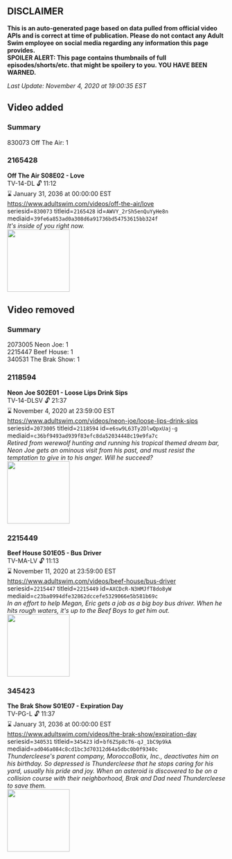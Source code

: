 ## DISCLAIMER
**This is an auto-generated page based on data pulled from official video APIs and is correct at time of publication. Please do not contact any Adult Swim employee on social media regarding any information this page provides.**  
**SPOILER ALERT: This page contains thumbnails of full episodes/shorts/etc. that might be spoilery to you. YOU HAVE BEEN WARNED.**  

_Last Update: November 4, 2020 at 19:00:35 EST_
## Video added
### Summary
830073 Off The Air: 1  
### 2165428
**Off The Air S08E02 - Love**  
TV-14-DL 🔓 11:12  
⌛ January 31, 2036 at 00:00:00 EST  
https://www.adultswim.com/videos/off-the-air/love  
seriesid=`830073` titleid=`2165428` id=`AWVY_2rSh5enQuYyHe8n` mediaid=`39fe6a853ad0a308d6a91736bd54753615bb324f`  
_It's inside of you right now._  
<a href="https://media.cdn.adultswim.com/uploads/20200312/thumbnails/2_203121346123-offtheair_802_dup-20180821.jpg"><img src="https://media.cdn.adultswim.com/uploads/20200312/thumbnails/2_203121346123-offtheair_802_dup-20180821.jpg" height="144px" /></a>
## Video removed
### Summary
2073005 Neon Joe: 1  
2215447 Beef House: 1  
340531 The Brak Show: 1  
### 2118594
**Neon Joe S02E01 - Loose Lips Drink Sips**  
TV-14-DLSV 🔓 21:37  
⌛ November 4, 2020 at 23:59:00 EST  
https://www.adultswim.com/videos/neon-joe/loose-lips-drink-sips  
seriesid=`2073005` titleid=`2118594` id=`e6sw9L63Ty2DlwQpxUaj-g` mediaid=`c36bf9493ad939f83efc8da52034448c19e9fa7c`  
_Retired from werewolf hunting and running his tropical themed dream bar, Neon Joe gets an ominous visit from his past, and must resist the temptation to give in to his anger. Will he succeed?_  
<a href="https://media.cdn.adultswim.com/uploads/20200312/thumbnails/2_203121146250-neonjoe_201_dup-20170425.jpg"><img src="https://media.cdn.adultswim.com/uploads/20200312/thumbnails/2_203121146250-neonjoe_201_dup-20170425.jpg" height="144px" /></a>
### 2215449
**Beef House S01E05 - Bus Driver**  
TV-MA-LV 🔓 11:13  
⌛ November 11, 2020 at 23:59:00 EST  
https://www.adultswim.com/videos/beef-house/bus-driver  
seriesid=`2215447` titleid=`2215449` id=`AXCDcR-N3HMJfT8do8yW` mediaid=`c23ba0994dfe32862dccefe5329066e5b581b69c`  
_In an effort to help Megan, Eric gets a job as a big boy bus driver. When he hits rough waters, it's up to the Beef Boys to get him out._  
<a href="https://media.cdn.adultswim.com/uploads/20200226/thumbnails/2_202261639502-BeefHouse_102_dup-20200106.jpg"><img src="https://media.cdn.adultswim.com/uploads/20200226/thumbnails/2_202261639502-BeefHouse_102_dup-20200106.jpg" height="144px" /></a>
### 345423
**The Brak Show S01E07 - Expiration Day**  
TV-PG-L 🔓 11:37  
⌛ January 31, 2036 at 00:00:00 EST  
https://www.adultswim.com/videos/the-brak-show/expiration-day  
seriesid=`340531` titleid=`345423` id=`bf6ZSp8cT6-qJ_1bC9p9kA` mediaid=`ad046a084c8cd1bc3d70312d64a5dbc0b0f9340c`  
_Thundercleese's parent company, MoroccoBotix, Inc., deactivates him on his birthday. So depressed is Thundercleese that he stops caring for his yard, usually his pride and joy. When an asteroid is discovered to be on a collision course with their neighborhood, Brak and Dad need Thundercleese to save them._  
<a href="https://media.cdn.adultswim.com/uploads/20200302/thumbnails/2_20321425296-brak_2107.jpg"><img src="https://media.cdn.adultswim.com/uploads/20200302/thumbnails/2_20321425296-brak_2107.jpg" height="144px" /></a>
